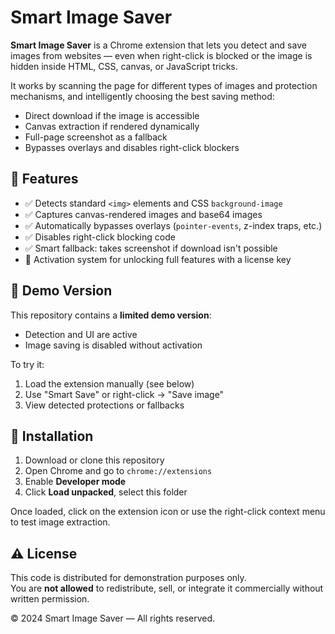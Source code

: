 # Smart Image Saver

**Smart Image Saver** is a Chrome extension that lets you detect and save images from websites — even when right-click is blocked or the image is hidden inside HTML, CSS, canvas, or JavaScript tricks.

It works by scanning the page for different types of images and protection mechanisms, and intelligently choosing the best saving method:
- Direct download if the image is accessible
- Canvas extraction if rendered dynamically
- Full-page screenshot as a fallback
- Bypasses overlays and disables right-click blockers

## 🚀 Features

- ✅ Detects standard `<img>` elements and CSS `background-image`
- ✅ Captures canvas-rendered images and base64 images
- ✅ Automatically bypasses overlays (`pointer-events`, z-index traps, etc.)
- ✅ Disables right-click blocking code
- ✅ Smart fallback: takes screenshot if download isn't possible
- 🔐 Activation system for unlocking full features with a license key

## 🧪 Demo Version

This repository contains a **limited demo version**:
- Detection and UI are active
- Image saving is disabled without activation

To try it:
1. Load the extension manually (see below)
2. Use "Smart Save" or right-click → "Save image"
3. View detected protections or fallbacks

## 🧰 Installation

1. Download or clone this repository
2. Open Chrome and go to `chrome://extensions`
3. Enable **Developer mode**
4. Click **Load unpacked**, select this folder

Once loaded, click on the extension icon or use the right-click context menu to test image extraction.

## ⚠️ License

This code is distributed for demonstration purposes only.  
You are **not allowed** to redistribute, sell, or integrate it commercially without written permission.

© 2024 Smart Image Saver — All rights reserved.
